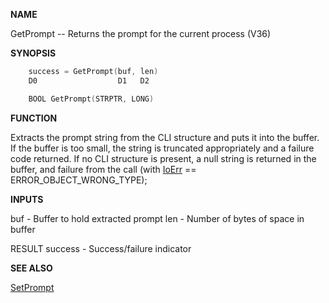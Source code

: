 
**NAME**

GetPrompt -- Returns the prompt for the current process (V36)

**SYNOPSIS**

```c
    success = GetPrompt(buf, len)
    D0                  D1   D2

    BOOL GetPrompt(STRPTR, LONG)

```
**FUNCTION**

Extracts the prompt string from the CLI structure and puts it
into the buffer.  If the buffer is too small, the string is truncated
appropriately and a failure code returned.  If no CLI structure is
present, a null string is returned in the buffer, and failure from
the call (with [IoErr](IoErr.md) == ERROR_OBJECT_WRONG_TYPE);

**INPUTS**

buf     - Buffer to hold extracted prompt
len     - Number of bytes of space in buffer

RESULT
success - Success/failure indicator

**SEE ALSO**

[SetPrompt](SetPrompt.md)
